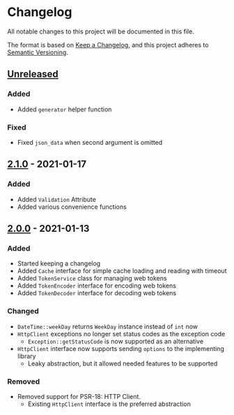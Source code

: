 # Changelog

All notable changes to this project will be documented in this file.

The format is based on [Keep a Changelog](https://keepachangelog.com/en/1.0.0/),
and this project adheres to [Semantic Versioning](https://semver.org/spec/v2.0.0.html).

## [Unreleased]

### Added

- Added `generator` helper function

### Fixed

- Fixed `json_data` when second argument is omitted

## [2.1.0] - 2021-01-17

### Added

- Added `Validation` Attribute
- Added various convenience functions

## [2.0.0] - 2021-01-13

### Added

- Started keeping a changelog
- Added `Cache` interface for simple cache loading and reading with timeout
- Added `TokenService` class for managing web tokens
- Added `TokenEncoder` interface for encoding web tokens
- Added `TokenDecoder` interface for decoding web tokens

### Changed

- `DateTime::weekDay` returns `WeekDay` instance instead of `int` now
- `HttpClient` exceptions no longer set status codes as the exception code
    - `Exception::getStatusCode` is now supported as an alternative
- `HttpClient` interface now supports sending `options` to the implementing library
    - Leaky abstraction, but it allowed needed features to be supported

### Removed

- Removed support for PSR-18: HTTP Client.
    - Existing `HttpClient` interface is the preferred abstraction

[Unreleased]: https://github.com/novuso/common/compare/master...develop
[2.0.0]: https://github.com/novuso/common/compare/1.0.0...2.0.0
[2.1.0]: https://github.com/novuso/common/compare/2.0.0...2.1.0
